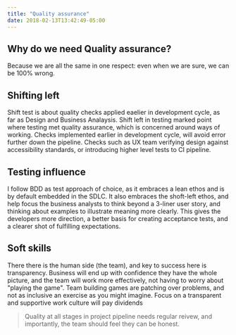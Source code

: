 ```yaml
---
title: "Quality assurance"
date: 2018-02-13T13:42:49-05:00
---
```

## Why do we need Quality assurance? 
Because we are all the same in one respect: even when we are sure, we can be 100% wrong.

## Shifting left
Shift test is about quality checks applied eaelier in development cycle, as far as Design and Business Analaysis. Shift left in testing marked point where testing met quality assurance, which is concerned around ways of working. Checks implemented earlier in development cycle, will avoid error further down the pipeline. Checks such as UX team verifying design against accessibility standards, or introducing higher level tests to CI pipeline.

## Testing influence
I follow BDD as test approach of choice, as it embraces a lean ethos and is by default embedded in the SDLC.  It also embraces the shoft-left ethos, and help focus the business analysts to think beyond a 3-liner user story, and thinking about examples to illustrate meaning more clearly. This gives the developers more direction, a better basis for creating acceptance tests, and a clearer shot of fulfilling expectations.

## Soft skills
There there is the human side (the team), and key to success here is transparency. Business will end up with confidence they have the whole picture, and the team will work more effectively, not having to worry about "playing the game". Team building games are patching over problems, and not as inclusive an exercise as you might imagine. Focus on a transparent and supportive work culture will pay dividends

> Quality at all stages in project pipeline needs regular reivew, and importantly, the team should feel they can be honest.
